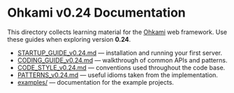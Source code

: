 # Ohkami v0.24 Documentation

This directory collects learning material for the [Ohkami](https://github.com/ohkami-rs/ohkami) web framework.
Use these guides when exploring version **0.24**.

- [STARTUP_GUIDE_v0.24.md](STARTUP_GUIDE_v0.24.md) — installation and running your first server.
- [CODING_GUIDE_v0.24.md](CODING_GUIDE_v0.24.md) — walkthrough of common APIs and patterns.
- [CODE_STYLE_v0.24.md](CODE_STYLE_v0.24.md) — conventions used throughout the code base.
- [PATTERNS_v0.24.md](PATTERNS_v0.24.md) — useful idioms taken from the implementation.
- [examples/](examples/README.md) — documentation for the example projects.
